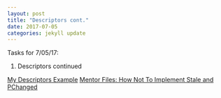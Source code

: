 ```yaml
---
layout: post
title: "Descriptors cont."
date: 2017-07-05
categories: jekyll update
---
```


Tasks for 7/05/17:
1. Descriptors continued 

[My Descriptors Example][myex]
[Mentor Files: How Not To Implement Stale and PChanged][ex]

[ex]:https://github.com/katierose1029/gsoc_work/blob/master/traitlet_testing/gsoc-stale-pchanged.ipynb
[myex]:https://github.com/katierose1029/gsoc_work/blob/master/traitlet_testing/my-traitlet-example.ipynb
